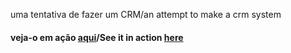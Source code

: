 uma tentativa de fazer um CRM/an attempt to make a crm system

<h4>veja-o em ação <a href="http://152.70.218.5:1234/ocave/index.php" target="_blank">aqui</a>/See it in action <a href="http://152.70.218.5:1234/ocave/index.php" target="_blank">here</a></h4>
